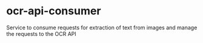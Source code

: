 # ocr-api-consumer
Service to consume requests for extraction of text from images and manage the requests to the OCR API
